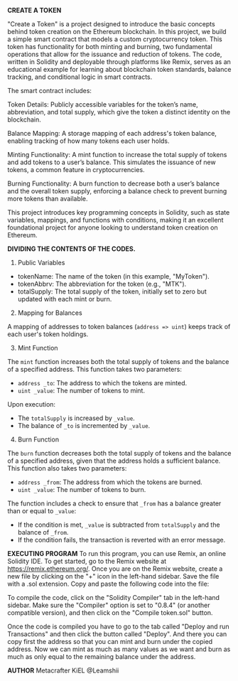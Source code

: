 **CREATE A TOKEN**

"Create a Token" is a project designed to introduce the basic concepts behind token creation on the Ethereum blockchain. In this project, we build a simple smart contract that models a custom cryptocurrency token. This token has functionality for both minting and burning, two fundamental operations that allow for the issuance and reduction of tokens. The code, written in Solidity and deployable through platforms like Remix, serves as an educational example for learning about blockchain token standards, balance tracking, and conditional logic in smart contracts.

The smart contract includes:

Token Details: Publicly accessible variables for the token’s name, abbreviation, and total supply, which give the token a distinct identity on the blockchain.

Balance Mapping: A storage mapping of each address's token balance, enabling tracking of how many tokens each user holds.

Minting Functionality: A mint function to increase the total supply of tokens and add tokens to a user’s balance. This simulates the issuance of new tokens, a common feature in cryptocurrencies.

Burning Functionality: A burn function to decrease both a user’s balance and the overall token supply, enforcing a balance check to prevent burning more tokens than available.

This project introduces key programming concepts in Solidity, such as state variables, mappings, and functions with conditions, making it an excellent foundational project for anyone looking to understand token creation on Ethereum.

**DIVIDING THE CONTENTS OF THE CODES.**

1. Public Variables
   
- tokenName: The name of the token (in this example, "MyToken").
- tokenAbbrv: The abbreviation for the token (e.g., "MTK").
- totalSupply: The total supply of the token, initially set to zero but updated with each mint or burn.

2. Mapping for Balances

A mapping of addresses to token balances (`address => uint`) keeps track of each user's token holdings.

3. Mint Function

The `mint` function increases both the total supply of tokens and the balance of a specified address. This function takes two parameters:
- `address _to`: The address to which the tokens are minted.
- `uint _value`: The number of tokens to mint.

Upon execution:
- The `totalSupply` is increased by `_value`.
- The balance of `_to` is incremented by `_value`.

4. Burn Function

The `burn` function decreases both the total supply of tokens and the balance of a specified address, given that the address holds a sufficient balance. This function also takes two parameters:
- `address _from`: The address from which the tokens are burned.
- `uint _value`: The number of tokens to burn.

The function includes a check to ensure that `_from` has a balance greater than or equal to `_value`:
- If the condition is met, `_value` is subtracted from `totalSupply` and the balance of `_from`.
- If the condition fails, the transaction is reverted with an error message.

**EXECUTING PROGRAM**
To run this program, you can use Remix, an online Solidity IDE. To get started, go to the Remix website at https://remix.ethereum.org/.
Once you are on the Remix website, create a new file by clicking on the "+" icon in the left-hand sidebar. Save the file with a .sol extension. Copy and paste the following code into the file:

To compile the code, click on the "Solidity Compiler" tab in the left-hand sidebar. Make sure the "Compiler" option is set to "0.8.4" (or another compatible version), and then click on the "Compile token.sol" button. 

Once the code is compiled you have to go to the tab called "Deploy and  run Transactions" and then click the button called "Deploy". And there you can copy first the address so that you can mint and burn under the copied address. Now we can mint as much as many values as we want and burn as much as only equal to the remaining balance under the address.

**AUTHOR**
Metacrafter KiEL
@Leamshii


